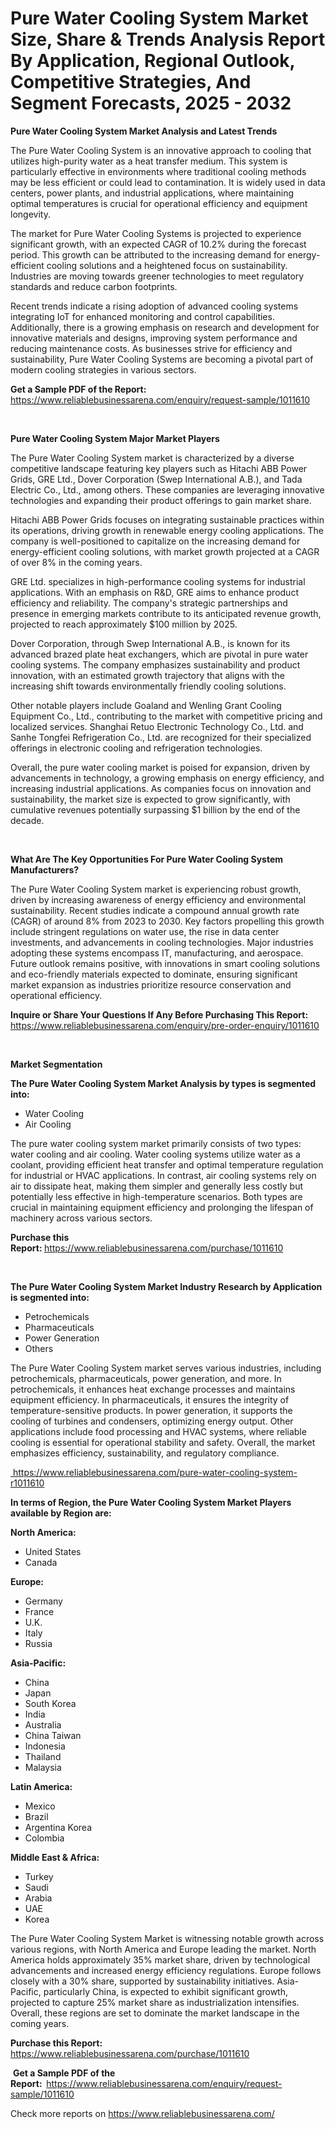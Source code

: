 <p><h1>Pure Water Cooling System Market Size, Share & Trends Analysis Report By Application, Regional Outlook, Competitive Strategies, And Segment Forecasts, 2025 - 2032</h1></p><p><strong>Pure Water Cooling System Market Analysis and Latest Trends</strong></p>
<p><p>The Pure Water Cooling System is an innovative approach to cooling that utilizes high-purity water as a heat transfer medium. This system is particularly effective in environments where traditional cooling methods may be less efficient or could lead to contamination. It is widely used in data centers, power plants, and industrial applications, where maintaining optimal temperatures is crucial for operational efficiency and equipment longevity.</p><p>The market for Pure Water Cooling Systems is projected to experience significant growth, with an expected CAGR of 10.2% during the forecast period. This growth can be attributed to the increasing demand for energy-efficient cooling solutions and a heightened focus on sustainability. Industries are moving towards greener technologies to meet regulatory standards and reduce carbon footprints.</p><p>Recent trends indicate a rising adoption of advanced cooling systems integrating IoT for enhanced monitoring and control capabilities. Additionally, there is a growing emphasis on research and development for innovative materials and designs, improving system performance and reducing maintenance costs. As businesses strive for efficiency and sustainability, Pure Water Cooling Systems are becoming a pivotal part of modern cooling strategies in various sectors.</p></p>
<p><strong>Get a Sample PDF of the Report:&nbsp;</strong> <a href="https://www.reliablebusinessarena.com/enquiry/request-sample/1011610?utm_campaign=1420&utm_medium=2&utm_source=Github&utm_content=ia&utm_term=02032025&utm_id=pure-water-cooling-system">https://www.reliablebusinessarena.com/enquiry/request-sample/1011610</a></p>
<p>&nbsp;</p>
<p><strong>Pure Water Cooling System Major Market Players</strong></p>
<p><p>The Pure Water Cooling System market is characterized by a diverse competitive landscape featuring key players such as Hitachi ABB Power Grids, GRE Ltd., Dover Corporation (Swep International A.B.), and Tada Electric Co., Ltd., among others. These companies are leveraging innovative technologies and expanding their product offerings to gain market share.</p><p>Hitachi ABB Power Grids focuses on integrating sustainable practices within its operations, driving growth in renewable energy cooling applications. The company is well-positioned to capitalize on the increasing demand for energy-efficient cooling solutions, with market growth projected at a CAGR of over 8% in the coming years.</p><p>GRE Ltd. specializes in high-performance cooling systems for industrial applications. With an emphasis on R&D, GRE aims to enhance product efficiency and reliability. The company's strategic partnerships and presence in emerging markets contribute to its anticipated revenue growth, projected to reach approximately $100 million by 2025.</p><p>Dover Corporation, through Swep International A.B., is known for its advanced brazed plate heat exchangers, which are pivotal in pure water cooling systems. The company emphasizes sustainability and product innovation, with an estimated growth trajectory that aligns with the increasing shift towards environmentally friendly cooling solutions.</p><p>Other notable players include Goaland and Wenling Grant Cooling Equipment Co., Ltd., contributing to the market with competitive pricing and localized services. Shanghai Retuo Electronic Technology Co., Ltd. and Sanhe Tongfei Refrigeration Co., Ltd. are recognized for their specialized offerings in electronic cooling and refrigeration technologies.</p><p>Overall, the pure water cooling market is poised for expansion, driven by advancements in technology, a growing emphasis on energy efficiency, and increasing industrial applications. As companies focus on innovation and sustainability, the market size is expected to grow significantly, with cumulative revenues potentially surpassing $1 billion by the end of the decade.</p></p>
<p>&nbsp;</p>
<p><strong>What Are The Key Opportunities For Pure Water Cooling System Manufacturers?</strong></p>
<p><p>The Pure Water Cooling System market is experiencing robust growth, driven by increasing awareness of energy efficiency and environmental sustainability. Recent studies indicate a compound annual growth rate (CAGR) of around 8% from 2023 to 2030. Key factors propelling this growth include stringent regulations on water use, the rise in data center investments, and advancements in cooling technologies. Major industries adopting these systems encompass IT, manufacturing, and aerospace. Future outlook remains positive, with innovations in smart cooling solutions and eco-friendly materials expected to dominate, ensuring significant market expansion as industries prioritize resource conservation and operational efficiency.</p></p>
<p><strong>Inquire or Share Your Questions If Any Before Purchasing This Report:</strong> <a href="https://www.reliablebusinessarena.com/enquiry/pre-order-enquiry/1011610?utm_campaign=1420&utm_medium=2&utm_source=Github&utm_content=ia&utm_term=02032025&utm_id=pure-water-cooling-system">https://www.reliablebusinessarena.com/enquiry/pre-order-enquiry/1011610</a></p>
<p>&nbsp;</p>
<p><strong>Market Segmentation</strong></p>
<p><strong>The Pure Water Cooling System Market Analysis by types is segmented into:</strong></p>
<p><ul><li>Water Cooling</li><li>Air Cooling</li></ul></p>
<p><p>The pure water cooling system market primarily consists of two types: water cooling and air cooling. Water cooling systems utilize water as a coolant, providing efficient heat transfer and optimal temperature regulation for industrial or HVAC applications. In contrast, air cooling systems rely on air to dissipate heat, making them simpler and generally less costly but potentially less effective in high-temperature scenarios. Both types are crucial in maintaining equipment efficiency and prolonging the lifespan of machinery across various sectors.</p></p>
<p><strong>Purchase this Report:&nbsp;</strong><a href="https://www.reliablebusinessarena.com/purchase/1011610?utm_campaign=1420&utm_medium=2&utm_source=Github&utm_content=ia&utm_term=02032025&utm_id=pure-water-cooling-system">https://www.reliablebusinessarena.com/purchase/1011610</a></p>
<p>&nbsp;</p>
<p><strong>The Pure Water Cooling System Market Industry Research by Application is segmented into:</strong></p>
<p><ul><li>Petrochemicals</li><li>Pharmaceuticals</li><li>Power Generation</li><li>Others</li></ul></p>
<p><p>The Pure Water Cooling System market serves various industries, including petrochemicals, pharmaceuticals, power generation, and more. In petrochemicals, it enhances heat exchange processes and maintains equipment efficiency. In pharmaceuticals, it ensures the integrity of temperature-sensitive products. In power generation, it supports the cooling of turbines and condensers, optimizing energy output. Other applications include food processing and HVAC systems, where reliable cooling is essential for operational stability and safety. Overall, the market emphasizes efficiency, sustainability, and regulatory compliance.</p></p>
<p><a href="https://www.reliablebusinessarena.com/pure-water-cooling-system-r1011610?utm_campaign=1420&utm_medium=2&utm_source=Github&utm_content=ia&utm_term=02032025&utm_id=pure-water-cooling-system">&nbsp;https://www.reliablebusinessarena.com/pure-water-cooling-system-r1011610</a></p>
<p><strong>In terms of Region, the Pure Water Cooling System Market Players available by Region are:</strong></p>
<p>
    <p> <strong> North America: </strong>
        <ul>
            <li>United States</li>
            <li>Canada</li>
        </ul>
        </p> 
    <p> <strong> Europe: </strong>
        <ul>
            <li>Germany</li>
            <li>France</li>
            <li>U.K.</li>
            <li>Italy</li>
            <li>Russia</li>
        </ul>
        </p> 
    <p> <strong> Asia-Pacific: </strong>
        <ul>
            <li>China</li>
            <li>Japan</li>
            <li>South Korea</li>
            <li>India</li>
            <li>Australia</li>
            <li>China Taiwan</li>
            <li>Indonesia</li>
            <li>Thailand</li>
            <li>Malaysia</li>
        </ul>
        </p> 
    <p> <strong> Latin America: </strong>
        <ul>
            <li>Mexico</li>
            <li>Brazil</li>
            <li>Argentina Korea</li>
            <li>Colombia</li>
        </ul>
        </p> 
    <p> <strong> Middle East & Africa: </strong>
        <ul>
            <li>Turkey</li>
            <li>Saudi</li>
            <li>Arabia</li>
            <li>UAE</li>
            <li>Korea</li>
        </ul>
    </p>
    </p>
<p><p>The Pure Water Cooling System Market is witnessing notable growth across various regions, with North America and Europe leading the market. North America holds approximately 35% market share, driven by technological advancements and increased energy efficiency regulations. Europe follows closely with a 30% share, supported by sustainability initiatives. Asia-Pacific, particularly China, is expected to exhibit significant growth, projected to capture 25% market share as industrialization intensifies. Overall, these regions are set to dominate the market landscape in the coming years.</p></p>
<p><strong>Purchase this Report: </strong><a href="https://www.reliablebusinessarena.com/purchase/1011610?utm_campaign=1420&utm_medium=2&utm_source=Github&utm_content=ia&utm_term=02032025&utm_id=pure-water-cooling-system">https://www.reliablebusinessarena.com/purchase/1011610</a></p>
<p>&nbsp;<strong>Get a Sample PDF of the Report:&nbsp;&nbsp;</strong><a href="https://www.reliablebusinessarena.com/enquiry/request-sample/1011610?utm_campaign=1420&utm_medium=2&utm_source=Github&utm_content=ia&utm_term=02032025&utm_id=pure-water-cooling-system">https://www.reliablebusinessarena.com/enquiry/request-sample/1011610</a></p>
<p><strong></strong></p>
<p>Check more reports on <a href="https://www.reliablebusinessarena.com/?utm_campaign=1420&utm_medium=2&utm_source=Github&utm_content=ia&utm_term=02032025&utm_id=pure-water-cooling-system">https://www.reliablebusinessarena.com/</a></p>